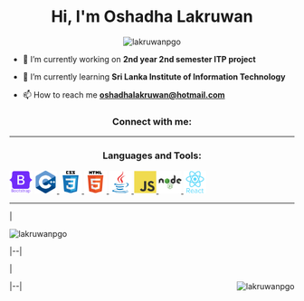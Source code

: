 <h1 align="center">Hi, I'm Oshadha Lakruwan</h1>

<p align="center"> <img src="https://komarev.com/ghpvc/?username=lakruwanpgo&label=Profile%20views&color=0e75b6&style=flat" alt="lakruwanpgo" /> </p>

- 🔭 I’m currently working on **2nd year 2nd semester ITP project**

- 🌱 I’m currently learning **Sri Lanka Institute of Information Technology**

- 📫 How to reach me **oshadhalakruwan@hotmail.com**

<h3 align="center">Connect with me:</h3>
<p align="center">
</p>

---

<h3 align="center">Languages and Tools:</h3>
<p align="center> <a href="https://getbootstrap.com" target="_blank" rel="noreferrer"> <img src="https://raw.githubusercontent.com/devicons/devicon/master/icons/bootstrap/bootstrap-plain-wordmark.svg" alt="bootstrap" width="40" height="40"/> </a> <a href="https://www.w3schools.com/cpp/" target="_blank" rel="noreferrer"> <img src="https://raw.githubusercontent.com/devicons/devicon/master/icons/cplusplus/cplusplus-original.svg" alt="cplusplus" width="40" height="40"/> </a> <a href="https://www.w3schools.com/css/" target="_blank" rel="noreferrer"> <img src="https://raw.githubusercontent.com/devicons/devicon/master/icons/css3/css3-original-wordmark.svg" alt="css3" width="40" height="40"/> </a> <a href="https://www.w3.org/html/" target="_blank" rel="noreferrer"> <img src="https://raw.githubusercontent.com/devicons/devicon/master/icons/html5/html5-original-wordmark.svg" alt="html5" width="40" height="40"/> </a> <a href="https://www.java.com" target="_blank" rel="noreferrer"> <img src="https://raw.githubusercontent.com/devicons/devicon/master/icons/java/java-original.svg" alt="java" width="40" height="40"/> </a> <a href="https://developer.mozilla.org/en-US/docs/Web/JavaScript" target="_blank" rel="noreferrer"> <img src="https://raw.githubusercontent.com/devicons/devicon/master/icons/javascript/javascript-original.svg" alt="javascript" width="40" height="40"/> </a> <a href="https://nodejs.org" target="_blank" rel="noreferrer"> <img src="https://raw.githubusercontent.com/devicons/devicon/master/icons/nodejs/nodejs-original-wordmark.svg" alt="nodejs" width="40" height="40"/> </a> <a href="https://reactjs.org/" target="_blank" rel="noreferrer"> <img src="https://raw.githubusercontent.com/devicons/devicon/master/icons/react/react-original-wordmark.svg" alt="react" width="40" height="40"/> </a> </p>

---


|<p>&nbsp;<img align="left" src="https://github-readme-stats.vercel.app/api?username=lakruwanpgo&show_icons=true&locale=en" alt="lakruwanpgo" /></p>|--|

|<p><img align="right" src="https://github-readme-streak-stats.herokuapp.com/?user=lakruwanpgo&" alt="lakruwanpgo" /></p>|--|

